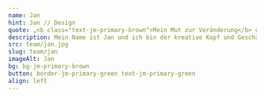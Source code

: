 ```yaml
---
name: Jan
hint: Jan // Design
quote: „<b class="text-jm-primary-brown">Mein Mut zur Veränderung</b> und somit unsere Kompetenzen ergänzend nutzen zu können, <b>war die beste Entscheidung</b> meines Lebens.“
description: Mein Name ist Jan und ich bin der kreative Kopf und Geschäftsführer von JOTT.MEDIA. Nach meiner Ausbildung zum Medienfachwirt und einer Figma-Zertifizierung habe ich 15 Jahre in der Zeitungsbranche gearbeitet, bevor ich mich auf das Design digitaler Prozesse spezialisiert habe. Meine Leidenschaft liegt im UI/UX-Design, wo ich meine Kreativität und mein technisches Wissen vereine, um benutzerfreundliche und ansprechende Designs zu schaffen. In meiner Freizeit gehe ich gerne Mountainbiken, was mir den Ausgleich und die Inspiration für meine Arbeit bietet. „Mein Mut zur Veränderung und somit unsere Kompetenzen ergänzend nutzen zu können, war die beste Entscheidung meines Lebens.“ Diese Einstellung prägt meine Arbeit und mein Engagement bei JOTT.MEDIA.
src: team/jan.jpg
slug: team/jan
imageAlt: Jan
bg: bg-jm-primary-brown
button: border-jm-primary-green text-jm-primary-green
align: left
---
```


